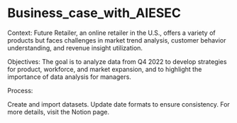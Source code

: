 # Business_case_with_AIESEC
Context: Future Retailer, an online retailer in the U.S., offers a variety of products but faces challenges in market trend analysis, customer behavior understanding, and revenue insight utilization.

Objectives: The goal is to analyze data from Q4 2022 to develop strategies for product, workforce, and market expansion, and to highlight the importance of data analysis for managers.

Process:

Create and import datasets. Update date formats to ensure consistency. For more details, visit the Notion page.
